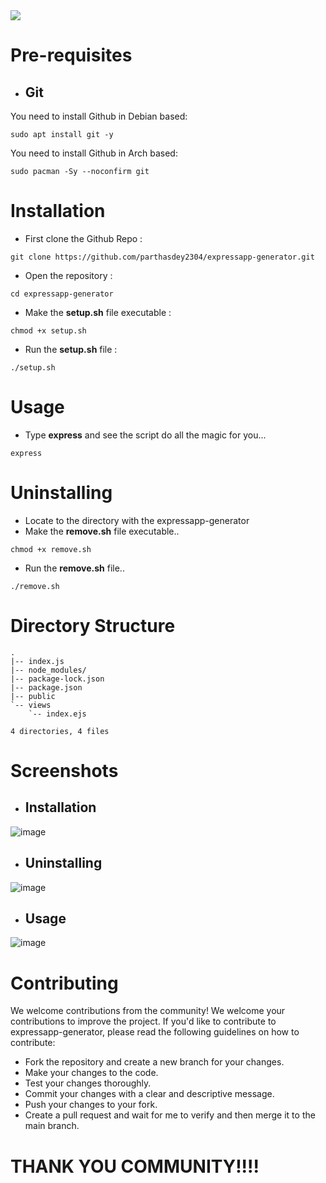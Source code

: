 <img src="https://capsule-render.vercel.app/api?type=waving&color=auto&height=280&width=100%&section=header&text=ExpressApp%20Generator&fontColor=ffffff&fontAlignY=38&desc=Create%20Express%20Apps%20with%20Ease!&descAlignY=58&descAlign=77"/>
<!--
<div align="center" style="display: flex; align-items: center;">
    <img src="https://media.zeemly.com/zeemly/product/expressjs.png" height="70px" width="70px">
    <img src="https://hunvikran.com/cf913722-c61b-409c-a33f-f0fddcd9304b.png" height="70px" width="70px" style="background-color: #fff; border-radius: 50px">
</div>
<h1 align="center">ExpressApp Generator</h1>
This is a script to easily make express app on linux with one command!!
-->


# Pre-requisites
+ ## Git
You need to install Github in Debian based: 
```
sudo apt install git -y
```

You need to install Github in Arch based:
```
sudo pacman -Sy --noconfirm git
```

<!--
+ ## Node and Npm
You need to install Github in Debian based: 
```
sudo apt install nodejs -y
sudo apt install npm -y
```

You need to install Github in Arch based:
```
sudo pacman -Sy --noconfirm nodejs
sudo Pacman -Sy --noconfirm npm
```
-->


# Installation
+ First clone the Github Repo :
```
git clone https://github.com/parthasdey2304/expressapp-generator.git
```

+ Open the repository :
```
cd expressapp-generator
```

+ Make the **setup.sh** file executable :
```
chmod +x setup.sh
```

+ Run the **setup.sh** file :
```
./setup.sh
```

# Usage
+ Type **express** and see the script do all the magic for you...
```
express
```

# Uninstalling
+ Locate to the directory with the expressapp-generator
+ Make the **remove.sh** file executable..
```
chmod +x remove.sh
```
+ Run the **remove.sh** file..
```
./remove.sh
```

# Directory Structure
```
.
|-- index.js
|-- node_modules/
|-- package-lock.json
|-- package.json
|-- public
`-- views
    `-- index.ejs

4 directories, 4 files
```
# Screenshots
+ ## Installation
![image](https://github.com/parthasdey2304/expressapp-generator/assets/131694386/3cdc3633-37f2-4471-8054-214714a66102)

+ ## Uninstalling
![image](https://github.com/parthasdey2304/expressapp-generator/assets/131694386/97c493df-b6cb-4cbe-96ad-cdf3c44457f5)

+ ## Usage
![image](https://github.com/parthasdey2304/expressapp-generator/assets/131694386/fdf6db08-ab1a-409f-9b90-a10ad1c8996f)



# Contributing
We welcome contributions from the community! We welcome your contributions to improve the project. If you'd like to contribute to expressapp-generator, please read the following guidelines on how to contribute:
+ Fork the repository and create a new branch for your changes.
+ Make your changes to the code.
+ Test your changes thoroughly.
+ Commit your changes with a clear and descriptive message.
+ Push your changes to your fork.
+ Create a pull request and wait for me to verify and then merge it to the main branch.

# THANK YOU COMMUNITY!!!!
 
